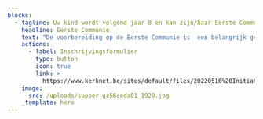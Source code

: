 ```yaml
---
blocks:
  - tagline: Uw kind wordt volgend jaar 8 en kan zijn/haar Eerste Communie vieren.
    headline: Eerste Communie
    text: "De voorbereiding op de Eerste Communie is  een belangrijk gebeuren binnen een dragende geloofsgemeenschap, het is niet gebonden aan de school. U kan uw kind dus best inschrijven in de geloofsgemeenschap waar u woont of waar u deelneemt aan vieringen en/of activiteiten.\n\nUw kind inschrijven betekent dat u zich betrokken voelt bij het gebeuren en de voorbereiding op de Eerste Communie van nabij wil volgen.\_\n\nIn onze geloofsgemeenschap\_verzorgen de ouders, in samenspraak met een verantwoordelijke, deze voorbereiding. De ouderavond, waarop de ouders worden uitgenodigd,\_vindt plaats in september in de parochiezaal naast de kerk. U ontvangt de concrete datum na inschrijving.\n\nGelieve het inschrijvingsformulier in te vullen en via mail of post op te sturen ten laatste op 15 augustus.&#x20;\n"
    actions:
      - label: Inschrijvingsformulier
        type: button
        icon: true
        link: >-
          https://www.kerknet.be/sites/default/files/20220516%20Initiatiesacramenten%20bijgewerkt%20formulier.pdf
    image:
      src: /uploads/supper-gc56ceda01_1920.jpg
    _template: hero
---
```


